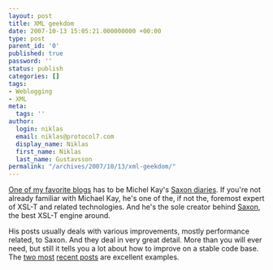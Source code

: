 ```yaml
---
layout: post
title: XML geekdom
date: 2007-10-13 15:05:21.000000000 +00:00
type: post
parent_id: '0'
published: true
password: ''
status: publish
categories: []
tags:
- Weblogging
- XML
meta:
  tags: ''
author:
  login: niklas
  email: niklas@protocol7.com
  display_name: Niklas
  first_name: Niklas
  last_name: Gustavsson
permalink: "/archives/2007/10/13/xml-geekdom/"
---
```

[One of my favorite blogs](http://www.bloglines.com/public/protocol7) has to be Michel Kay's [Saxon diaries](http://saxonica.blogharbor.com/blog). If you're not already familiar with Michael Kay, he's one of the, if not the, foremost expert of XSL-T and related technologies. And he's the sole creator behind [Saxon](http://saxon.sourceforge.net/), the best XSL-T engine around.

His posts usually deals with various improvements, mostly performance related, to Saxon. And they deal in very great detail. More than you will ever need, but still it tells you a lot about how to improve on a stable code base. The [two most](http://saxonica.blogharbor.com/blog/_archives/2007/8/25/3183053.html) [recent posts](http://saxonica.blogharbor.com/blog/_archives/2007/9/25/3252121.html) are excellent examples.

